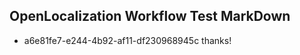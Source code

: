 ## OpenLocalization Workflow Test MarkDown
* a6e81fe7-e244-4b92-af11-df230968945c thanks!

<!--HONumber=Jul16_HO3-->


